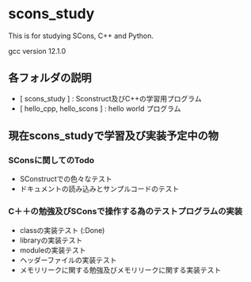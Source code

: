 # scons_study
This is for studying SCons, C++ and Python. 

gcc version 12.1.0

## 各フォルダの説明

- [ scons_study ] : Sconstruct及びC++の学習用プログラム
- [ hello_cpp, hello_scons ] : hello world プログラム


## 現在scons_studyで学習及び実装予定中の物

### SConsに関してのTodo

- SConstructでの色々なテスト
- ドキュメントの読み込みとサンプルコードのテスト

### C＋＋の勉強及びSConsで操作する為のテストプログラムの実装
- classの実装テスト (:Done)
- libraryの実装テスト
- moduleの実装テスト
- ヘッダーファイルの実装テスト
- メモリリークに関する勉強及びメモリリークに関する実装テスト
